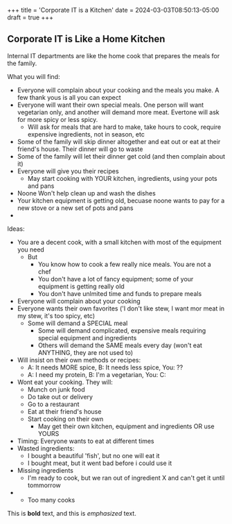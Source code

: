+++
title = 'Corporate IT is a Kitchen'
date = 2024-03-03T08:50:13-05:00
draft = true
+++

## Corporate IT is Like a Home Kitchen 

Internal IT departments are like the home cook that prepares the meals for the family.

What you will find:

- Everyone will complain about your cooking and the meals you make. A few thank yous is all you can expect
- Everyone will want their own special meals. One person will want vegetarian only, and another will demand more meat. Evertone will ask for more spicy or less spicy.
  - Will ask for meals that are hard to make, take hours to cook, require expensive ingredients, not in season, etc
- Some of the family will skip dinner altogether and eat out or eat at their friend's house. Their dinner will go to waste
- Some of the family will let their dinner get cold (and then complain about it)
- Everyone will give you their recipes
  - May start cooking with YOUR kitchen, ingredients, using your pots and pans
- Noone Won't help clean up and wash the dishes
- Your kitchen equipment is getting old, becuase noone wants to pay for a new stove or a new set of pots and pans
- 

Ideas:
- You are a decent cook, with a small kitchen with most of the equipment you need
  - But 
    - You know how to cook a few really nice meals. You are not a chef
    - You don't have a lot of fancy equipment; some of your equipment is getting really old
    - You don't have unlmited time and funds to prepare meals
- Everyone will complain about your cooking
- Everyone wants their own favorites ('I don't like stew, I want mor meat in my stew, it's too spicy, etc)
  - Some will demand a SPECIAL meal
    - Some will demand complicated, expensive meals requiring special equipment and ingredients
    - Others will demand the SAME meals every day (won't eat ANYTHING, they are not used to)
- Will insist on their own methods or recipes:
  - A: It needs MORE spice, B: It needs less spice, You: ??
  - A: I need my protein, B: I'm a vegetarian, You: C: 
- Wont eat your cooking. They will:
  - Munch on junk food
  - Do take out or delivery
  - Go to a restaurant
  - Eat at their friend's house
  - Start cooking on their own
    - May get their own kitchen, equipment and ingredients OR use YOURS
- Timing: Everyone wants to eat at different times
- Wasted ingredients: 
  - I bought a beautiful 'fish', but no one will eat it
  - I bought meat, but it went bad before i could use it
- Missing ingredients
  - I'm ready to cook, but we ran out of ingredient X and can't get it until tommorrow
- - Too many cooks


This is **bold** text, and this is *emphasized* text.
